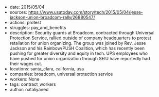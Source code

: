 - date: 2015/05/04
- sources: https://www.usatoday.com/story/tech/2015/05/04/jesse-jackson-union-broadcom-rally/26880547/
- actions: protest
- struggles: pay_and_benefits
- description: Security guards at Broadcom, contracted through Universal Protection Service, rallied outside of company headquarters to protest retaliation for union organizing. The group was joined by Rev. Jesse Jackson and his Rainbow/PUSH Coalition, which has recently been pushing for greater diversity and equity in tech. UPS employees who have pushed for union organization through SEIU have reportedly had their wages cut.
- locations: santa_clara, california, usa
- companies: broadcom, universal protection service
- workers: None
- tags: contract_workers
- author: nataliyaned
